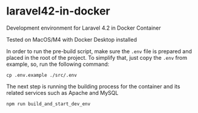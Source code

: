# laravel42-in-docker
Development environment for Laravel 4.2 in Docker Container 

Tested on MacOS/M4 with Docker Desktop installed

In order to run the pre-build script, make sure the `.env` file is prepared and placed in the root of the project.
To simplify that, just copy the `.env` from example, so, run the following command:

 `cp .env.example ./src/.env`

The next step is running the building process for the container and its related services such as Apache and MySQL

`npm run build_and_start_dev_env`